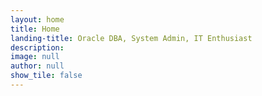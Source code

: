 ```yaml
---
layout: home
title: Home
landing-title: Oracle DBA, System Admin, IT Enthusiast
description:
image: null
author: null
show_tile: false
---
```

